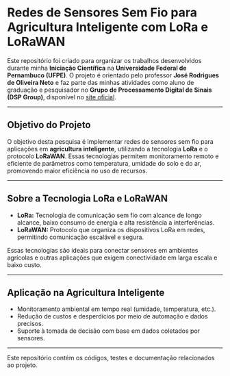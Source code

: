 # **Redes de Sensores Sem Fio para Agricultura Inteligente com LoRa e LoRaWAN**  

Este repositório foi criado para organizar os trabalhos desenvolvidos durante minha **Iniciação Científica** na **Universidade Federal de Pernambuco (UFPE)**. O projeto é orientado pelo professor **José Rodrigues de Oliveira Neto** e faz parte das minhas atividades como aluno de graduação e pesquisador no **Grupo de Processamento Digital de Sinais (DSP Group)**, disponível no [site oficial](https://sites.ufpe.br/dspgroup/).  

---

## **Objetivo do Projeto**
O objetivo desta pesquisa é implementar redes de sensores sem fio para aplicações em **agricultura inteligente**, utilizando a tecnologia **LoRa** e o protocolo **LoRaWAN**. Essas tecnologias permitem monitoramento remoto e eficiente de parâmetros como temperatura, umidade do solo e do ar, promovendo maior eficiência no uso de recursos.  

---

## **Sobre a Tecnologia LoRa e LoRaWAN**
- **LoRa:** Tecnologia de comunicação sem fio com alcance de longo alcance, baixo consumo de energia e alta resistência a interferências.  
- **LoRaWAN:** Protocolo que organiza os dispositivos LoRa em redes, permitindo comunicação escalável e segura.  

Essas tecnologias são ideais para conectar sensores em ambientes agrícolas e outras aplicações que exigem conectividade em larga escala e baixo custo.  

---

## **Aplicação na Agricultura Inteligente**
- Monitoramento ambiental em tempo real (umidade, temperatura, etc.).  
- Redução de custos e desperdícios por meio de automação e dados precisos.  
- Suporte à tomada de decisão com base em dados coletados por sensores.  

---

Este repositório contém os códigos, testes e documentação relacionados ao projeto.
